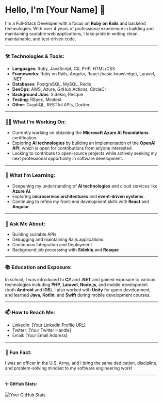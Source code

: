# Hello, I'm [Your Name] 👋

I'm a Full-Stack Developer with a focus on **Ruby on Rails** and backend technologies. With over 4 years of professional experience in building and maintaining scalable web applications, I take pride in writing clean, maintainable, and test-driven code.

---

### 🛠 Technologies & Tools:
- **Languages**: Ruby, JavaScript, C#, PHP, HTML/CSS
- **Frameworks**: Ruby on Rails, Angular, React (basic knowledge), Laravel, .NET
- **Databases**: PostgreSQL, MySQL, Redis
- **DevOps**: AWS, Azure, GitHub Actions, CircleCI
- **Background Jobs**: Sidekiq, Resque
- **Testing**: RSpec, Minitest
- **Other**: GraphQL, RESTful APIs, Docker

---

### 🧑‍💻 What I'm Working On:
- Currently working on obtaining the **Microsoft Azure AI Foundations** certification.
- Exploring **AI technologies** by building an implementation of the **OpenAI API**, which is open for contributions from anyone interested.
- Looking to contribute to open-source projects while actively seeking my next professional opportunity in software development.

---

### 🌱 What I’m Learning:
- Deepening my understanding of **AI technologies** and cloud services like **Azure AI**.
- Exploring **microservice architectures** and **event-driven systems**.
- Continuing to refine my front-end development skills with **React** and **Angular**.

---

### 💬 Ask Me About:
- Building scalable APIs
- Debugging and maintaining Rails applications
- Continuous Integration and Deployment
- Background job processing with **Sidekiq** and **Resque**

---

### 📚 Education and Exposure:
In school, I was introduced to **C#** and **.NET** and gained exposure to various technologies including **PHP**, **Laravel**, **Node.js**, and mobile development (both **Android** and **iOS**). I also worked with **Unity** for game development, and learned **Java**, **Kotlin**, and **Swift** during mobile development courses.

---

### 📫 How to Reach Me:
- LinkedIn: [Your LinkedIn Profile URL]
- Twitter: [Your Twitter Handle]
- Email: [Your Email Address]

---

### 📝 Fun Fact:
I was an officer in the U.S. Army, and I bring the same dedication, discipline, and problem-solving mindset to my software engineering work!

---

#### ✨ GitHub Stats:
![Your GitHub Stats](https://github-readme-stats.vercel.app/api?username=your-username&show_icons=true&hide=contribs,issues)

